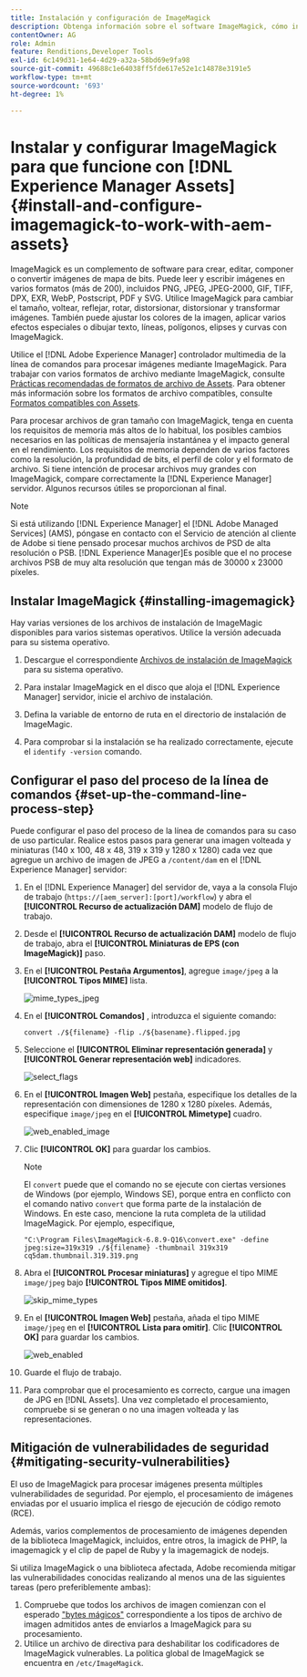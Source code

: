 ```yaml
---
title: Instalación y configuración de ImageMagick
description: Obtenga información sobre el software ImageMagick, cómo instalarlo, configurar el paso del proceso de la línea de comandos y utilizarlo para editar, componer y generar miniaturas a partir de imágenes.
contentOwner: AG
role: Admin
feature: Renditions,Developer Tools
exl-id: 6c149d31-1e64-4d29-a32a-58bd69e9fa98
source-git-commit: 49688c1e64038ff5fde617e52e1c14878e3191e5
workflow-type: tm+mt
source-wordcount: '693'
ht-degree: 1%

---
```


# Instalar y configurar ImageMagick para que funcione con [!DNL Experience Manager Assets] {#install-and-configure-imagemagick-to-work-with-aem-assets}

ImageMagick es un complemento de software para crear, editar, componer o convertir imágenes de mapa de bits. Puede leer y escribir imágenes en varios formatos (más de 200), incluidos PNG, JPEG, JPEG-2000, GIF, TIFF, DPX, EXR, WebP, Postscript, PDF y SVG. Utilice ImageMagick para cambiar el tamaño, voltear, reflejar, rotar, distorsionar, distorsionar y transformar imágenes. También puede ajustar los colores de la imagen, aplicar varios efectos especiales o dibujar texto, líneas, polígonos, elipses y curvas con ImageMagick.

Utilice el [!DNL Adobe Experience Manager] controlador multimedia de la línea de comandos para procesar imágenes mediante ImageMagick. Para trabajar con varios formatos de archivo mediante ImageMagick, consulte [Prácticas recomendadas de formatos de archivo de Assets](/help/assets/assets-file-format-best-practices.md). Para obtener más información sobre los formatos de archivo compatibles, consulte [Formatos compatibles con Assets](/help/assets/assets-formats.md).

Para procesar archivos de gran tamaño con ImageMagick, tenga en cuenta los requisitos de memoria más altos de lo habitual, los posibles cambios necesarios en las políticas de mensajería instantánea y el impacto general en el rendimiento. Los requisitos de memoria dependen de varios factores como la resolución, la profundidad de bits, el perfil de color y el formato de archivo. Si tiene intención de procesar archivos muy grandes con ImageMagick, compare correctamente la [!DNL Experience Manager] servidor. Algunos recursos útiles se proporcionan al final.

>[!NOTE]
>
>Si está utilizando [!DNL Experience Manager] el [!DNL Adobe Managed Services] (AMS), póngase en contacto con el Servicio de atención al cliente de Adobe si tiene pensado procesar muchos archivos de PSD de alta resolución o PSB. [!DNL Experience Manager]Es posible que el no procese archivos PSB de muy alta resolución que tengan más de 30000 x 23000 píxeles. 

## Instalar ImageMagick {#installing-imagemagick}

Hay varias versiones de los archivos de instalación de ImageMagic disponibles para varios sistemas operativos. Utilice la versión adecuada para su sistema operativo.

1. Descargue el correspondiente [Archivos de instalación de ImageMagick](https://www.imagemagick.org/script/download.php) para su sistema operativo.
1. Para instalar ImageMagick en el disco que aloja el [!DNL Experience Manager] servidor, inicie el archivo de instalación.

1. Defina la variable de entorno de ruta en el directorio de instalación de ImageMagic.
1. Para comprobar si la instalación se ha realizado correctamente, ejecute el `identify -version` comando.

## Configurar el paso del proceso de la línea de comandos {#set-up-the-command-line-process-step}

Puede configurar el paso del proceso de la línea de comandos para su caso de uso particular. Realice estos pasos para generar una imagen volteada y miniaturas (140 x 100, 48 x 48, 319 x 319 y 1280 x 1280) cada vez que agregue un archivo de imagen de JPEG a `/content/dam` en el [!DNL Experience Manager] servidor:

1. En el [!DNL Experience Manager] del servidor de, vaya a la consola Flujo de trabajo (`https://[aem_server]:[port]/workflow`) y abra el **[!UICONTROL Recurso de actualización DAM]** modelo de flujo de trabajo.
1. Desde el **[!UICONTROL Recurso de actualización DAM]** modelo de flujo de trabajo, abra el **[!UICONTROL Miniaturas de EPS (con ImageMagick)]** paso.
1. En el **[!UICONTROL Pestaña Argumentos]**, agregue `image/jpeg` a la **[!UICONTROL Tipos MIME]** lista.

   ![mime_types_jpeg](assets/mime_types_jpeg.png)

1. En el **[!UICONTROL Comandos]** , introduzca el siguiente comando:

   `convert ./${filename} -flip ./${basename}.flipped.jpg`

1. Seleccione el **[!UICONTROL Eliminar representación generada]** y **[!UICONTROL Generar representación web]** indicadores.

   ![select_flags](assets/select_flags.png)

1. En el **[!UICONTROL Imagen Web]** pestaña, especifique los detalles de la representación con dimensiones de 1280 x 1280 píxeles. Además, especifique `image/jpeg` en el **[!UICONTROL Mimetype]** cuadro.

   ![web_enabled_image](assets/web_enabled_image.png)

1. Clic **[!UICONTROL OK]** para guardar los cambios.

   >[!NOTE]
   >
   >El `convert` puede que el comando no se ejecute con ciertas versiones de Windows (por ejemplo, Windows SE), porque entra en conflicto con el comando nativo `convert` que forma parte de la instalación de Windows. En este caso, mencione la ruta completa de la utilidad ImageMagick. Por ejemplo, especifique,
   >
   >
   >`"C:\Program Files\ImageMagick-6.8.9-Q16\convert.exe" -define jpeg:size=319x319 ./${filename} -thumbnail 319x319 cq5dam.thumbnail.319.319.png`

1. Abra el **[!UICONTROL Procesar miniaturas]** y agregue el tipo MIME `image/jpeg` bajo **[!UICONTROL Tipos MIME omitidos]**.

   ![skip_mime_types](assets/skip_mime_types.png)

1. En el **[!UICONTROL Imagen Web]** pestaña, añada el tipo MIME `image/jpeg` en el **[!UICONTROL Lista para omitir]**. Clic **[!UICONTROL OK]** para guardar los cambios.

   ![web_enabled](assets/web_enabled.png)

1. Guarde el flujo de trabajo.

1. Para comprobar que el procesamiento es correcto, cargue una imagen de JPG en [!DNL Assets]. Una vez completado el procesamiento, compruebe si se generan o no una imagen volteada y las representaciones.

## Mitigación de vulnerabilidades de seguridad {#mitigating-security-vulnerabilities}

El uso de ImageMagick para procesar imágenes presenta múltiples vulnerabilidades de seguridad. Por ejemplo, el procesamiento de imágenes enviadas por el usuario implica el riesgo de ejecución de código remoto (RCE).

Además, varios complementos de procesamiento de imágenes dependen de la biblioteca ImageMagick, incluidos, entre otros, la imagick de PHP, la imagemagick y el clip de papel de Ruby y la imagemagick de nodejs.

Si utiliza ImageMagick o una biblioteca afectada, Adobe recomienda mitigar las vulnerabilidades conocidas realizando al menos una de las siguientes tareas (pero preferiblemente ambas):

1. Compruebe que todos los archivos de imagen comienzan con el esperado [&quot;bytes mágicos&quot;](https://en.wikipedia.org/wiki/List_of_file_signatures) correspondiente a los tipos de archivo de imagen admitidos antes de enviarlos a ImageMagick para su procesamiento.
1. Utilice un archivo de directiva para deshabilitar los codificadores de ImageMagick vulnerables. La política global de ImageMagick se encuentra en `/etc/ImageMagick`.
